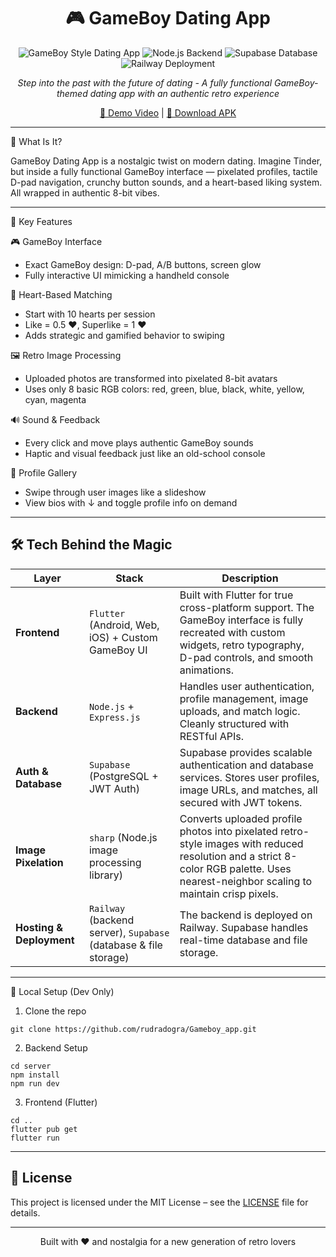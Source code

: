 <div align="center">
<h1>🎮 GameBoy Dating App</h1>

![GameBoy Style Dating App](https://img.shields.io/badge/Flutter-02569B?style=for-the-badge&logo=flutter&logoColor=white)
![Node.js Backend](https://img.shields.io/badge/Node.js-339933?style=for-the-badge&logo=nodedotjs&logoColor=white)
![Supabase Database](https://img.shields.io/badge/Supabase-3ECF8E?style=for-the-badge&logo=supabase&logoColor=white)
![Railway Deployment](https://img.shields.io/badge/Railway-0B0D0E?style=for-the-badge&logo=railway&logoColor=white)

*Step into the past with the future of dating - A fully functional GameBoy-themed dating app with an authentic retro experience*

[🎥 Demo Video](https://youtube.com/shorts/_ZogtFTygEc) | [📱 Download APK]([https://drive.google.com/file/d/1NZY6sp396ejUND6L2rexybx5yUfknHjc/view?usp=sharing])

</div>



---

🌟 What Is It?

GameBoy Dating App is a nostalgic twist on modern dating. Imagine Tinder, but inside a fully functional GameBoy interface — pixelated profiles, tactile D-pad navigation, crunchy button sounds, and a heart-based liking system. All wrapped in authentic 8-bit vibes.

---

🧩 Key Features

🎮 GameBoy Interface
- Exact GameBoy design: D-pad, A/B buttons, screen glow
- Fully interactive UI mimicking a handheld console

🧡 Heart-Based Matching
- Start with 10 hearts per session
- Like = 0.5 ❤️, Superlike = 1 ❤️
- Adds strategic and gamified behavior to swiping

🖼️ Retro Image Processing
- Uploaded photos are transformed into pixelated 8-bit avatars
- Uses only 8 basic RGB colors: red, green, blue, black, white, yellow, cyan, magenta

🔊 Sound & Feedback
- Every click and move plays authentic GameBoy sounds
- Haptic and visual feedback just like an old-school console

📸 Profile Gallery
- Swipe through user images like a slideshow
- View bios with ↓ and toggle profile info on demand

---

## 🛠️ Tech Behind the Magic

| **Layer**           | **Stack**                                                                                         | **Description** |
|---------------------|---------------------------------------------------------------------------------------------------|------------------|
| **Frontend**         | `Flutter` (Android, Web, iOS) + Custom GameBoy UI                                                 | Built with Flutter for true cross-platform support. The GameBoy interface is fully recreated with custom widgets, retro typography, D-pad controls, and smooth animations. |
| **Backend**          | `Node.js` + `Express.js`                                                                          | Handles user authentication, profile management, image uploads, and match logic. Cleanly structured with RESTful APIs. |
| **Auth & Database**  | `Supabase` (PostgreSQL + JWT Auth)                                                                | Supabase provides scalable authentication and database services. Stores user profiles, image URLs, and matches, all secured with JWT tokens. |
| **Image Pixelation** | `sharp` (Node.js image processing library)                                                        | Converts uploaded profile photos into pixelated retro-style images with reduced resolution and a strict 8-color RGB palette. Uses nearest-neighbor scaling to maintain crisp pixels. |
| **Hosting & Deployment** | `Railway` (backend server), `Supabase` (database & file storage) | The backend is deployed on Railway. Supabase handles real-time database and file storage. |

---

🔧 Local Setup (Dev Only)
1.	Clone the repo
```
git clone https://github.com/rudradogra/Gameboy_app.git
```

2.	Backend Setup
```
cd server
npm install
npm run dev
```

3.	Frontend (Flutter)
```
cd ..
flutter pub get
flutter run
```
---

## 📝 License

This project is licensed under the MIT License – see the [LICENSE](LICENSE) file for details.

---
<div align="center">


Built with ❤️ and nostalgia for a new generation of retro lovers

</div>
